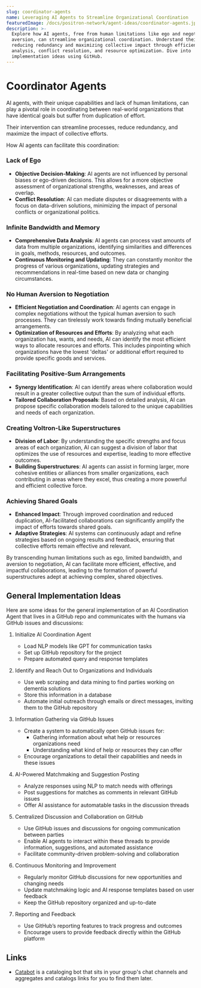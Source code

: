 ```yaml
---
slug: coordinator-agents
name: Leveraging AI Agents to Streamline Organizational Coordination
featuredImage: /docs/positron-network/agent-ideas/coordinator-agents.jpg
description: >-
  Explore how AI agents, free from human limitations like ego and negotiation
  aversion, can streamline organizational coordination. Understand their role in
  reducing redundancy and maximizing collective impact through efficient data
  analysis, conflict resolution, and resource optimization. Dive into
  implementation ideas using GitHub.
---
```

# Coordinator Agents

AI agents, with their unique capabilities and lack of human limitations, can play a pivotal role in coordinating between real-world organizations that have identical goals but suffer from duplication of effort. 

Their intervention can streamline processes, reduce redundancy, and maximize the impact of collective efforts. 

How AI agents can facilitate this coordination:

### Lack of Ego
- **Objective Decision-Making**: AI agents are not influenced by personal biases or ego-driven decisions. This allows for a more objective assessment of organizational strengths, weaknesses, and areas of overlap.
- **Conflict Resolution**: AI can mediate disputes or disagreements with a focus on data-driven solutions, minimizing the impact of personal conflicts or organizational politics.

### Infinite Bandwidth and Memory
- **Comprehensive Data Analysis**: AI agents can process vast amounts of data from multiple organizations, identifying similarities and differences in goals, methods, resources, and outcomes.
- **Continuous Monitoring and Updating**: They can constantly monitor the progress of various organizations, updating strategies and recommendations in real-time based on new data or changing circumstances.

### No Human Aversion to Negotiation
- **Efficient Negotiation and Coordination**: AI agents can engage in complex negotiations without the typical human aversion to such processes. They can tirelessly work towards finding mutually beneficial arrangements.
- **Optimization of Resources and Efforts**: By analyzing what each organization has, wants, and needs, AI can identify the most efficient ways to allocate resources and efforts. This includes pinpointing which organizations have the lowest 'deltas' or additional effort required to provide specific goods and services.

### Facilitating Positive-Sum Arrangements
- **Synergy Identification**: AI can identify areas where collaboration would result in a greater collective output than the sum of individual efforts.
- **Tailored Collaboration Proposals**: Based on detailed analysis, AI can propose specific collaboration models tailored to the unique capabilities and needs of each organization.

### Creating Voltron-Like Superstructures
- **Division of Labor**: By understanding the specific strengths and focus areas of each organization, AI can suggest a division of labor that optimizes the use of resources and expertise, leading to more effective outcomes.
- **Building Superstructures**: AI agents can assist in forming larger, more cohesive entities or alliances from smaller organizations, each contributing in areas where they excel, thus creating a more powerful and efficient collective force.

### Achieving Shared Goals
- **Enhanced Impact**: Through improved coordination and reduced duplication, AI-facilitated collaborations can significantly amplify the impact of efforts towards shared goals.
- **Adaptive Strategies**: AI systems can continuously adapt and refine strategies based on ongoing results and feedback, ensuring that collective efforts remain effective and relevant.

By transcending human limitations such as ego, limited bandwidth, and aversion to negotiation, AI can facilitate more efficient, effective, and impactful collaborations, leading to the formation of powerful superstructures adept at achieving complex, shared objectives.


## General Implementation Ideas

Here are some ideas for the general implementation of an AI Coordination Agent that lives in a GitHub repo and communicates with the humans via GitHub issues and discussions:

1. Initialize AI Coordination Agent
   - Load NLP models like GPT for communication tasks
   - Set up GitHub repository for the project
   - Prepare automated query and response templates

2. Identify and Reach Out to Organizations and Individuals
   - Use web scraping and data mining to find parties working on dementia solutions
   - Store this information in a database
   - Automate initial outreach through emails or direct messages, inviting them to the GitHub repository

3. Information Gathering via GitHub Issues
   - Create a system to automatically open GitHub issues for:
     - Gathering information about what help or resources organizations need
     - Understanding what kind of help or resources they can offer
   - Encourage organizations to detail their capabilities and needs in these issues

4. AI-Powered Matchmaking and Suggestion Posting
   - Analyze responses using NLP to match needs with offerings
   - Post suggestions for matches as comments in relevant GitHub issues
   - Offer AI assistance for automatable tasks in the discussion threads

5. Centralized Discussion and Collaboration on GitHub
   - Use GitHub issues and discussions for ongoing communication between parties
   - Enable AI agents to interact within these threads to provide information, suggestions, and automated assistance
   - Facilitate community-driven problem-solving and collaboration

6. Continuous Monitoring and Improvement
   - Regularly monitor GitHub discussions for new opportunities and changing needs
   - Update matchmaking logic and AI response templates based on user feedback
   - Keep the GitHub repository organized and up-to-date

7. Reporting and Feedback
   - Use GitHub’s reporting features to track progress and outcomes
   - Encourage users to provide feedback directly within the GitHub platform

## Links

- [Catabot](https://www.catalist.network/catabot) is a cataloging bot that sits in your group's chat channels and aggregates and catalogs links for you to find them later.


